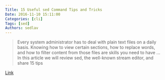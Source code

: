 ```yaml
---
Title: 15 Useful sed Command Tips and Tricks
Date: 2016-11-10 15:11:00
Categories: [cli]
Tags: [sed]
Authors: sedlav
---
```


> Every system administrator has to deal with plain text files on a daily basis. Knowing how to view certain sections, how to replace words, and how to filter content from those files are skills you need to have ... In this article we will review sed, the well-known stream editor, and share 15 tips

[Link](http://www.tecmint.com/linux-sed-command-tips-tricks)
